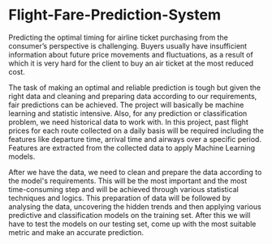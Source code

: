 # Flight-Fare-Prediction-System

Predicting the optimal timing for airline ticket purchasing from the consumer’s 
perspective is challenging. Buyers usually have insufficient information about 
future price movements and fluctuations, as a result of which it is very hard 
for the client to buy an air ticket at the most reduced cost.

The task of making an optimal and reliable prediction is tough but given the 
right data and cleaning and preparing data according to our requirements, fair 
predictions can be achieved. The project will basically be machine learning and
statistic intensive. Also, for any prediction or classification problem, we need 
historical data to work with. In this project, past flight prices for each route 
collected on a daily basis will be required including the features like departure 
time, arrival time and airways over a specific period. Features are extracted 
from the collected data to apply Machine Learning models.

After we have the data, we need to clean and prepare the data according to the 
model's requirements. This will be the most important and the most time-consuming 
step and will be achieved through various statistical techniques and 
logics. This preparation of data will be followed by analysing the data, 
uncovering the hidden trends and then applying various predictive and
classification models on the training set. After this we will have to test the 
models on our testing set, come up with the most suitable metric and make an 
accurate prediction.
